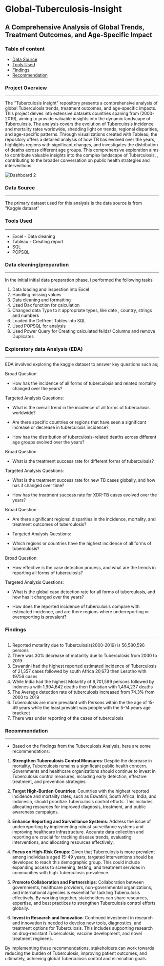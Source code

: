 # Global-Tuberculosis-Insight

## A Comprehensive Analysis of Global Trends, Treatment Outcomes, and Age-Specific Impact

### Table of content

- [Data Source](#data-source)
- [Tools Used](#tools-used)
- [Findings](#findings)
- [Recommendation](#recommendation)


### Project Overview 
---
The "Tuberculosis Insight" repository presents a comprehensive analysis of global Tuberculosis trends, treatment outcomes, and age-specific impacts. 
This project delves into extensive datasets  countries spaning from (2000-2019), 
aiming to provide valuable insights into the dynamic landscape of Tuberculosis. 
The analysis covers the evolution of Tuberculosis incidence and mortality rates worldwide, 
shedding light on trends, regional disparities, and age-specific patterns. 
Through visualizations created with Tableau, the repository offers a detailed analysis of how TB has evolved over the years, 
highlights regions with significant changes, and investigates the distribution of deaths across different age groups.
This comprehensive exploration aims to contribute valuable insights into the complex landscape of Tuberculosis, , 
contributing to the broader conversation on public health strategies and interventions.

![Dashboard 2](https://github.com/AluuPhilip/Global-Tuberculosis-Insight/assets/157082605/ced9a850-782b-4f2f-8ef5-aab981294cf3)


### Data Source 
---
The primary dataset used for this analysis is the data source is from "Kaggle dataset"
### Tools Used 
---

- Excel - Data cleaning
- Tableau - Creating report
- SQL
- POPSQL

### Data cleaning/preparation
---

In the initial initial data preparation phase, i performed the following tasks
1. Data loading and inspection into Excel
2. Handling missing values
4. Data cleaning and formatting
5. Used Dax function for calculation
6. Changed data Type to it appropriate types, like date , country, strings and numbers
7. Loaded the Deffrent Tables into SQL
8. Used POPSQL for analysis
9. Used Power Query for Creating calculated feilds/ Columns and remove Duplicates

### Exploratory data Analysis (EDA)
---

EDA involved exploring the kaggle dataset to answer key questions such as;

Broad Question:
  
- How has the incidence of all forms of tuberculosis and related mortality changed over the years?

Targeted Analysis Questions:

- What is the overall trend in the incidence of all forms of tuberculosis worldwide?

- Are there specific countries or regions that have seen a significant increase or decrease in tuberculosis incidence?

- How has the distribution of tuberculosis-related deaths across different age groups evolved over the years?

Broad Question:

- What is the treatment success rate for different forms of tuberculosis?

Targeted Analysis Questions:

- What is the treatment success rate for new TB cases globally, and how has it changed over time?

- How has the treatment success rate for XDR-TB cases evolved over the years?

Broad Question: 

- Are there significant regional disparities in the incidence, mortality, and treatment outcomes of tuberculosis?

- Targeted Analysis Questions:

- Which regions or countries have the highest incidence of all forms of tuberculosis?

Broad Question:

- How effective is the case detection process, and what are the trends in reporting all forms of tuberculosis?

Targeted Analysis Questions:

- What is the global case detection rate for all forms of tuberculosis, and how has it changed over the years?

- How does the reported incidence of tuberculosis compare with estimated incidence, and are there regions where underreporting or overreporting is prevalent?

### Findings 
---
1. Reported motarlity due to Tuberculosis(2000-2019) is 56,580,596 persons
2. There was 30% decrease of motarlity due to Tuberculosis from 2000 to 2019
3. Eswantini had the highest reported  estimated incidence of Tuberculosis of 21,357 cases followed by south Africa 20,673 then Lesotho with 19756 cases
4. While India had the highest Motarlity of 9,701,599 persons followed by Indonesia with 1,994,642 deaths then Pakistian with 1,494,237 deaths
5. The Average detection rate of tuberculosis increased from 74.3% from 2000 to 2019
6. Tuberculosis are more prevalant with Persons within the the age of 15- 49 years while the least prevalnt was people with the 5-14 years age brackect 
7. There was under reporting of the cases of tuberculosis 
   
### Recommendation 
---
- Based on the findings from the Tuberculosis Analysis, here are some recommendations:

1. **Strengthen Tuberculosis Control Measures**: Despite the decrease in mortality, Tuberculosis remains a significant public health concern. Governments and healthcare organizations should continue to invest in Tuberculosis control measures, including early detection, effective treatment, and prevention strategies.

2. **Target High-Burden Countries**: Countries with the highest reported incidence and mortality rates, such as Eswatini, South Africa, India, and Indonesia, should prioritize Tuberculosis control efforts. This includes allocating resources for improved diagnosis, treatment, and public awareness campaigns.

3. **Enhance Reporting and Surveillance Systems**: Address the issue of underreporting by implementing robust surveillance systems and improving healthcare infrastructure. Accurate data collection and reporting are crucial for tracking disease trends, evaluating interventions, and allocating resources effectively.

4. **Focus on High-Risk Groups**: Given that Tuberculosis is more prevalent among individuals aged 15-49 years, targeted interventions should be developed to reach this demographic group. This could include expanding access to screening, testing, and treatment services in communities with high Tuberculosis prevalence.

5. **Promote Collaboration and Partnerships**: Collaboration between governments, healthcare providers, non-governmental organizations, and international agencies is essential for tackling Tuberculosis effectively. By working together, stakeholders can share resources, expertise, and best practices to strengthen Tuberculosis control efforts globally.

6. **Invest in Research and Innovation**: Continued investment in research and innovation is needed to develop new tools, diagnostics, and treatment options for Tuberculosis. This includes supporting research on drug-resistant Tuberculosis, vaccine development, and novel treatment regimens.

By implementing these recommendations, stakeholders can work towards reducing the burden of Tuberculosis, improving patient outcomes, and ultimately, achieving global Tuberculosis control and elimination goals.
